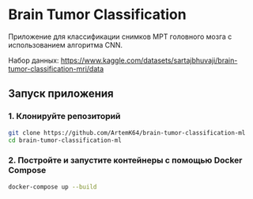 # Brain Tumor Classification

Приложение для классификации снимков МРТ головного мозга с использованием алгоритма CNN.

Набор данных: https://www.kaggle.com/datasets/sartajbhuvaji/brain-tumor-classification-mri/data

## Запуск приложения

### 1. Клонируйте репозиторий

```bash
git clone https://github.com/ArtemK64/brain-tumor-classification-ml
cd brain-tumor-classification-ml
```

### 2. Постройте и запустите контейнеры с помощью Docker Compose
```bash
docker-compose up --build
```
